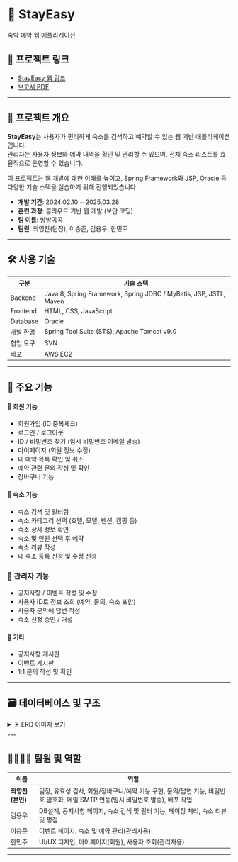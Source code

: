 # 🏨 StayEasy
숙박 예약 웹 애플리케이션
## 🔗 프로젝트 링크
- [StayEasy 웹 링크](http://stayeasy.kro.kr)
- [보고서 PDF](./screenshots/StayEasy.pdf)
---

## 📌 프로젝트 개요

**StayEasy**는 사용자가 편리하게 숙소를 검색하고 예약할 수 있는 웹 기반 애플리케이션입니다.  
관리자는 사용자 정보와 예약 내역을 확인 및 관리할 수 있으며, 전체 숙소 리스트를 효율적으로 운영할 수 있습니다.

이 프로젝트는 웹 개발에 대한 이해를 높이고, Spring Framework와 JSP, Oracle 등 다양한 기술 스택을 실습하기 위해 진행되었습니다.

- **개발 기간**: 2024.02.10 ~ 2025.03.28  
- **훈련 과정**: 클라우드 기반 웹 개발 (보안 코딩)  
- **팀 이름**: 방방곡곡  
- **팀원**: 최영찬(팀장), 이승준, 김용우, 한민주

---

## 🛠️ 사용 기술

| 구분 | 기술 스택 |
|------|-----------|
| Backend | Java 8, Spring Framework, Spring JDBC / MyBatis, JSP, JSTL,  Maven |
| Frontend | HTML, CSS, JavaScript |
| Database | Oracle |
| 개발 환경 | Spring Tool Suite (STS), Apache Tomcat v9.0 |
| 협업 도구 | SVN |
| 배포 | AWS EC2 | 

---

## 📂 주요 기능

#### 🔑 회원 기능
- 회원가입 (ID 중복체크)
- 로그인 / 로그아웃
- ID / 비밀번호 찾기 (임시 비밀번호 이메일 발송)
- 마이페이지 (회원 정보 수정)
- 내 예약 목록 확인 및 취소
- 예약 관련 문의 작성 및 확인
- 장바구니 기능

#### 🏨 숙소 기능
- 숙소 검색 및 필터링
- 숙소 카테고리 선택 (호텔, 모텔, 펜션, 캠핑 등)
- 숙소 상세 정보 확인
- 숙소 및 인원 선택 후 예약
- 숙소 리뷰 작성
- 내 숙소 등록 신청 및 수정 신청

### 🔧 관리자 기능
- 공지사항 / 이벤트 작성 및 수정
- 사용자 ID로 정보 조회 (예약, 문의, 숙소 포함)
- 사용자 문의에 답변 작성
- 숙소 신청 승인 / 거절

#### 💬 기타
- 공지사항 게시판
- 이벤트 게시판
- 1:1 문의 작성 및 확인

---

## 🗃️ 데이터베이스 및 구조

<details>
  <summary> ✴️ ERD 이미지 보기</summary>

  ![ERD 이미지](./screenshots/StayEasy_ERD.png)

</details>
---

## 👨‍👩‍👧‍👦 팀원 및 역할

| 이름 | 역할 |
|-------|------|
| **최영찬 (본인)** | 팀장, 유효성 검사, 회원/장바구니/예약 기능 구현, 문의/답변 기능, 비밀번호 암호화, 메일 SMTP 연동(임시 비밀번호 발송), 배포 작업 |
| 김용우 | DB설계, 공지사항 페이지, 숙소 검색 및 필터 기능, 페이징 처리, 숙소 리뷰 및 평점 |
| 이승준 | 이벤트 페이지, 숙소 및 예약 관리(관리자용) |
| 한민주 | UI/UX 디자인, 마이페이지(회원), 사용자 조회(관리자용) |

---


